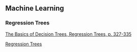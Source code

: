 ## Machine Learning 

### Regression Trees

[The Basics of Decision Trees, Regression Trees, p. 327-335](https://hastie.su.domains/ISLR2/ISLRv2_website.pdf)

[Regression Trees](https://uc-r.github.io/regression_trees)
